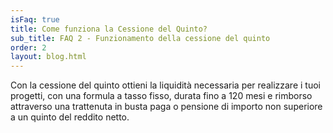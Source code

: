 ```yaml
---
isFaq: true
title: Come funziona la Cessione del Quinto?
sub_title: FAQ 2 - Funzionamento della cessione del quinto
order: 2
layout: blog.html
---
```


Con la cessione del quinto ottieni la liquidità necessaria per realizzare i tuoi progetti, con una formula a tasso fisso, durata fino a 120 mesi e rimborso attraverso una trattenuta in busta paga o pensione di importo non superiore a un quinto del reddito netto.
